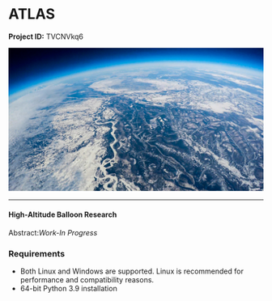 # ATLAS

**Project ID:**  TVCNVkq6

<p align="center">
  <img src="https://github.com/epochlab/ATLAS/blob/main/sample.png">
</p>

--------------------------------------------------------------------

#### High-Altitude Balloon Research
Abstract:*Work-In Progress*

### Requirements
- Both Linux and Windows are supported. Linux is recommended for performance and compatibility reasons.
- 64-bit Python 3.9 installation